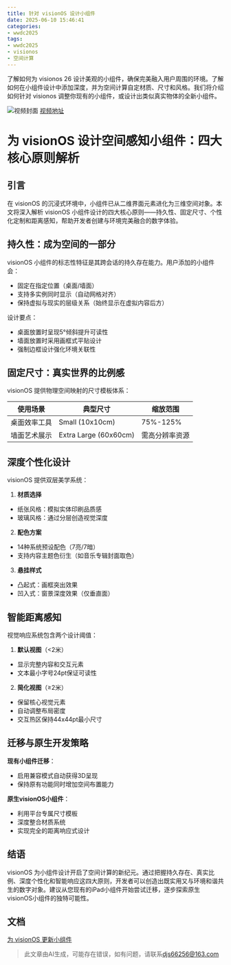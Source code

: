 ```yaml
---
title: 针对 visionOS 设计小组件
date: 2025-06-10 15:46:41
categories:
- wwdc2025
tags:
- wwdc2025
- visionos
- 空间计算
---
```

了解如何为 visionos 26 设计美观的小组件，确保完美融入用户周围的环境。了解如何在小组件设计中添加深度，并为空间计算自定材质、尺寸和风格。我们将介绍如何针对 visionos 调整你现有的小组件，或设计出类似真实物体的全新小组件。
<!--more-->

![视频封面](https://devimages-cdn.apple.com/wwdc-services/images/3055294D-836B-4513-B7B0-0BC5666246B0/9957/9957_wide_250x141_2x.jpg)
[视频地址](https://developer.apple.com/cn/videos/play/wwdc2025/255/)

# 为 visionOS 设计空间感知小组件：四大核心原则解析

## 引言
在 visionOS 的沉浸式环境中，小组件已从二维界面元素进化为三维空间对象。本文将深入解析 visionOS 小组件设计的四大核心原则——持久性、固定尺寸、个性化定制和距离感知，帮助开发者创建与环境完美融合的数字体验。

## 持久性：成为空间的一部分
visionOS 小组件的标志性特征是其跨会话的持久存在能力。用户添加的小组件会：
- 固定在指定位置（桌面/墙面）
- 支持多实例同时显示（自动网格对齐）
- 保持虚拟与现实的层级关系（始终显示在虚拟内容后方）

设计要点：
- 桌面放置时呈现5°倾斜提升可读性
- 墙面放置时采用画框式平贴设计
- 强制边框设计强化环境关联性

## 固定尺寸：真实世界的比例感
visionOS 提供物理空间映射的尺寸模板体系：

| 使用场景       | 典型尺寸          | 缩放范围  |
|----------------|-------------------|-----------|
| 桌面效率工具   | Small (10x10cm)   | 75%-125%  |
| 墙面艺术展示   | Extra Large (60x60cm) | 需高分辨率资源 |

## 深度个性化设计
visionOS 提供双层美学系统：

1. **材质选择**
- 纸张风格：模拟实体印刷品质感
- 玻璃风格：通过分层创造视觉深度

2. **配色方案**
- 14种系统预设配色（7亮/7暗）
- 支持内容主题色衍生（如音乐专辑封面取色）

3. **悬挂样式**
- 凸起式：画框突出效果
- 凹入式：窗景深度效果（仅垂直面）

## 智能距离感知
视觉响应系统包含两个设计阈值：

1. **默认视图**（<2米）
- 显示完整内容和交互元素
- 文本最小字号24pt保证可读性

2. **简化视图**（≥2米）
- 保留核心视觉元素
- 自动调整布局密度
- 交互热区保持44x44pt最小尺寸

## 迁移与原生开发策略
**现有小组件迁移**：
- 启用兼容模式自动获得3D呈现
- 保持原有功能同时增加空间布置能力

**原生visionOS小组件**：
- 利用平台专属尺寸模板
- 深度整合材质系统
- 实现完全的距离响应式设计

## 结语
visionOS 为小组件设计开启了空间计算的新纪元。通过把握持久存在、真实比例、深度个性化和智能响应这四大原则，开发者可以创造出既实用又与环境和谐共生的数字对象。建议从您现有的iPad小组件开始尝试迁移，逐步探索原生visionOS小组件的独特可能性。

## 文档
[为 visionOS 更新小组件](https://developer.apple.com/documentation/WidgetKit/Updating-your-widgets-for-visionOS)
> 此文章由AI生成，可能存在错误，如有问题，请联系[djs66256@163.com](djs66256@163.com)